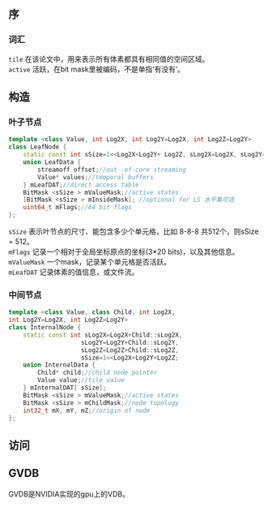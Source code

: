 ## 序
### 词汇
`tile` 在该论文中，用来表示所有体素都具有相同值的空间区域。  
`active` 活跃，在bit mask里被编码，不是单指‘有没有’。  
## 构造
### 叶子节点
```cpp
template <class Value, int Log2X, int Log2Y=Log2X, int Log2Z=Log2Y>
class LeafNode { 
    static const int sSize=1<<Log2X+Log2Y+ Log2Z, sLog2X=Log2X, sLog2Y=Log2Y , sLog2Z=Log2Z; 
    union LeafData { 
        streamoff offset;//out -of-core streaming 
        Value* values;//temporal buffers 
    } mLeafDAT;//direct access table 
    BitMask <sSize > mValueMask;//active states 
    [BitMask <sSize > mInsideMask]; //optional for LS 水平集可选
    uint64_t mFlags;//64 bit flags 
};
```  
`sSize` 表示叶节点的尺寸、能包含多少个单元格，比如 8-8-8 共512个，则sSize = 512。  
`mFlags` 记录一个相对于全局坐标原点的坐标(3*20 bits)，以及其他信息。
`mValueMask` 一个mask，记录某个单元格是否活跃。  
`mLeafDAT` 记录体素的值信息，或文件流。  
### 中间节点
```cpp
template <class Value, class Child, int Log2X, 
int Log2Y=Log2X, int Log2Z=Log2Y> 
class InternalNode { 
    static const int sLog2X=Log2X+Child::sLog2X, 
                    sLog2Y=Log2Y+Child::sLog2Y, 
                    sLog2Z=Log2Z+Child::sLog2Z, 
                    sSize=1<<Log2X+Log2Y+Log2Z; 
    union InternalData { 
        Child* child;//child node pointer 
        Value value;//tile value 
    } mInternalDAT[ sSize]; 
    BitMask <sSize > mValueMask;//active states 
    BitMask <sSize > mChildMask;//node topology 
    int32_t mX, mY, mZ;//origin of node 
};
```   
## 访问
## GVDB
GVDB是NVIDIA实现的gpu上的VDB。  